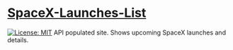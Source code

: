 # [SpaceX-Launches-List](https://tomasroma64.github.io/SpaceX-Launches-List/)

[![License: MIT](https://img.shields.io/badge/License-MIT-blue.svg)](https://opensource.org/licenses/MIT)
API populated site. Shows upcoming SpaceX launches and details.
